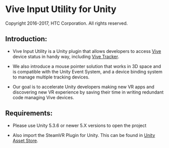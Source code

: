 # Vive Input Utility for Unity
Copyright 2016-2017, HTC Corporation. All rights reserved.


## Introduction:

- Vive Input Utility is a Unity plugin that allows developers 
to access [Vive](https://www.vive.com/) device status in handy way, 
including [Vive Tracker](https://www.vive.com/us/vive-tracker/).

- We also introduce a mouse pointer solution that works in 3D space and 
is compatible with the Unity Event System, and a device binding 
system to manage multiple tracking devices.

- Our goal is to accelerate Unity developers making new VR apps and 
discovering new VR experience by saving their time in writing redundant 
code managing Vive devices.


## Requirements:

- Please use Unity 5.3.6 or newer 5.X versions to open the project

- Also import the SteamVR Plugin for Unity. This can be found in [Unity
Asset Store](http://u3d.as/content/valve-corporation/steam-vr-plugin).